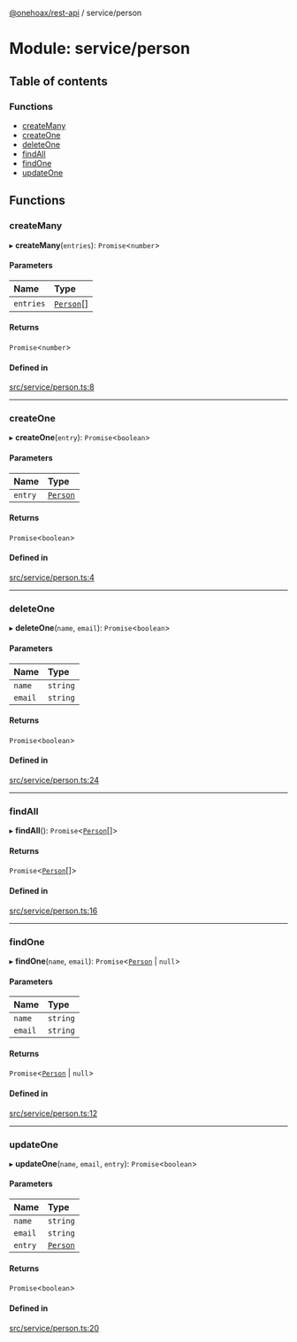 [@onehoax/rest-api](../README.md) / service/person

# Module: service/person

## Table of contents

### Functions

- [createMany](service_person.md#createmany)
- [createOne](service_person.md#createone)
- [deleteOne](service_person.md#deleteone)
- [findAll](service_person.md#findall)
- [findOne](service_person.md#findone)
- [updateOne](service_person.md#updateone)

## Functions

### createMany

▸ **createMany**(`entries`): `Promise`<`number`\>

#### Parameters

| Name | Type |
| :------ | :------ |
| `entries` | [`Person`](model_person.md#person)[] |

#### Returns

`Promise`<`number`\>

#### Defined in

[src/service/person.ts:8](https://github.com/onehoax/rest_api/blob/42e98b1/src/service/person.ts#L8)

___

### createOne

▸ **createOne**(`entry`): `Promise`<`boolean`\>

#### Parameters

| Name | Type |
| :------ | :------ |
| `entry` | [`Person`](model_person.md#person) |

#### Returns

`Promise`<`boolean`\>

#### Defined in

[src/service/person.ts:4](https://github.com/onehoax/rest_api/blob/42e98b1/src/service/person.ts#L4)

___

### deleteOne

▸ **deleteOne**(`name`, `email`): `Promise`<`boolean`\>

#### Parameters

| Name | Type |
| :------ | :------ |
| `name` | `string` |
| `email` | `string` |

#### Returns

`Promise`<`boolean`\>

#### Defined in

[src/service/person.ts:24](https://github.com/onehoax/rest_api/blob/42e98b1/src/service/person.ts#L24)

___

### findAll

▸ **findAll**(): `Promise`<[`Person`](model_person.md#person)[]\>

#### Returns

`Promise`<[`Person`](model_person.md#person)[]\>

#### Defined in

[src/service/person.ts:16](https://github.com/onehoax/rest_api/blob/42e98b1/src/service/person.ts#L16)

___

### findOne

▸ **findOne**(`name`, `email`): `Promise`<[`Person`](model_person.md#person) \| ``null``\>

#### Parameters

| Name | Type |
| :------ | :------ |
| `name` | `string` |
| `email` | `string` |

#### Returns

`Promise`<[`Person`](model_person.md#person) \| ``null``\>

#### Defined in

[src/service/person.ts:12](https://github.com/onehoax/rest_api/blob/42e98b1/src/service/person.ts#L12)

___

### updateOne

▸ **updateOne**(`name`, `email`, `entry`): `Promise`<`boolean`\>

#### Parameters

| Name | Type |
| :------ | :------ |
| `name` | `string` |
| `email` | `string` |
| `entry` | [`Person`](model_person.md#person) |

#### Returns

`Promise`<`boolean`\>

#### Defined in

[src/service/person.ts:20](https://github.com/onehoax/rest_api/blob/42e98b1/src/service/person.ts#L20)
